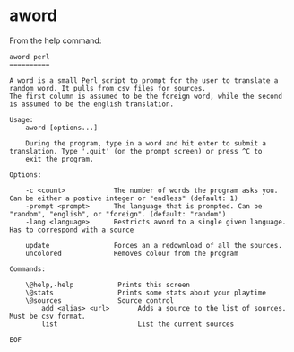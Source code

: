 # aword

From the help command:

    aword perl
    ==========

    A word is a small Perl script to prompt for the user to translate a random word. It pulls from csv files for sources.
    The first column is assumed to be the foreign word, while the second is assumed to be the english translation.

    Usage:
        aword [options...]

        During the program, type in a word and hit enter to submit a translation. Type '.quit' (on the prompt screen) or press ^C to
        exit the program.

    Options:

        -c <count>            The number of words the program asks you. Can be either a postive integer or "endless" (default: 1)
        -prompt <prompt>      The language that is prompted. Can be "random", "english", or "foreign". (default: "random")
        -lang <language>      Restricts aword to a single given language. Has to correspond with a source

        update                Forces an a redownload of all the sources.
        uncolored             Removes colour from the program

    Commands:

        \@help,-help           Prints this screen
        \@stats                Prints some stats about your playtime
        \@sources              Source control    
            add <alias> <url>       Adds a source to the list of sources. Must be csv format.
            list                    List the current sources

    EOF